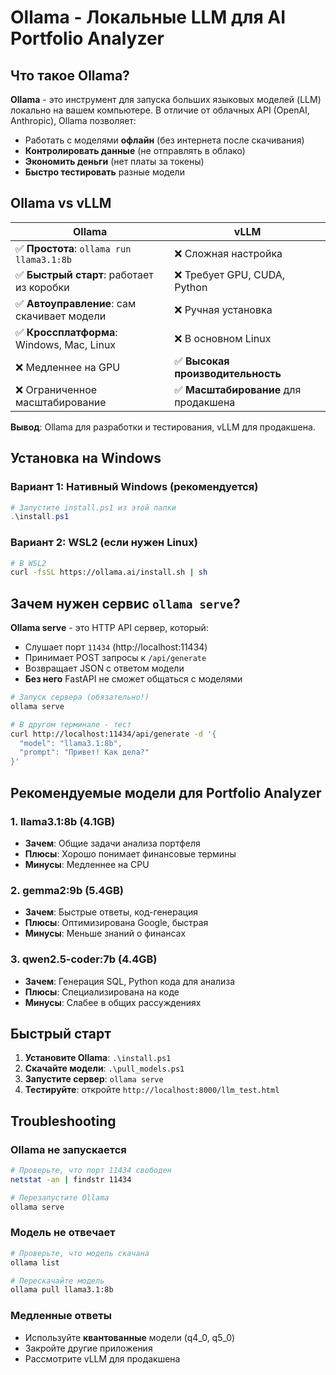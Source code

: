 # Ollama - Локальные LLM для AI Portfolio Analyzer

## Что такое Ollama?

**Ollama** - это инструмент для запуска больших языковых моделей (LLM) локально на вашем компьютере. 
В отличие от облачных API (OpenAI, Anthropic), Ollama позволяет:
- Работать с моделями **офлайн** (без интернета после скачивания)
- **Контролировать данные** (не отправлять в облако)
- **Экономить деньги** (нет платы за токены)
- **Быстро тестировать** разные модели

## Ollama vs vLLM

| Ollama | vLLM |
|--------|------|
| ✅ **Простота**: `ollama run llama3.1:8b` | ❌ Сложная настройка |
| ✅ **Быстрый старт**: работает из коробки | ❌ Требует GPU, CUDA, Python |
| ✅ **Автоуправление**: сам скачивает модели | ❌ Ручная установка |
| ✅ **Кроссплатформа**: Windows, Mac, Linux | ❌ В основном Linux |
| ❌ Медленнее на GPU | ✅ **Высокая производительность** |
| ❌ Ограниченное масштабирование | ✅ **Масштабирование** для продакшена |

**Вывод**: Ollama для разработки и тестирования, vLLM для продакшена.

## Установка на Windows

### Вариант 1: Нативный Windows (рекомендуется)
```powershell
# Запустите install.ps1 из этой папки
.\install.ps1
```

### Вариант 2: WSL2 (если нужен Linux)
```bash
# В WSL2
curl -fsSL https://ollama.ai/install.sh | sh
```

## Зачем нужен сервис `ollama serve`?

**Ollama serve** - это HTTP API сервер, который:
- Слушает порт `11434` (http://localhost:11434)
- Принимает POST запросы к `/api/generate`
- Возвращает JSON с ответом модели
- **Без него** FastAPI не сможет общаться с моделями

```bash
# Запуск сервера (обязательно!)
ollama serve

# В другом терминале - тест
curl http://localhost:11434/api/generate -d '{
  "model": "llama3.1:8b",
  "prompt": "Привет! Как дела?"
}'
```

## Рекомендуемые модели для Portfolio Analyzer

### 1. **llama3.1:8b** (4.1GB)
- **Зачем**: Общие задачи анализа портфеля
- **Плюсы**: Хорошо понимает финансовые термины
- **Минусы**: Медленнее на CPU

### 2. **gemma2:9b** (5.4GB) 
- **Зачем**: Быстрые ответы, код-генерация
- **Плюсы**: Оптимизирована Google, быстрая
- **Минусы**: Меньше знаний о финансах

### 3. **qwen2.5-coder:7b** (4.4GB)
- **Зачем**: Генерация SQL, Python кода для анализа
- **Плюсы**: Специализирована на коде
- **Минусы**: Слабее в общих рассуждениях

## Быстрый старт

1. **Установите Ollama**: `.\install.ps1`
2. **Скачайте модели**: `.\pull_models.ps1`
3. **Запустите сервер**: `ollama serve`
4. **Тестируйте**: откройте `http://localhost:8000/llm_test.html`

## Troubleshooting

### Ollama не запускается
```bash
# Проверьте, что порт 11434 свободен
netstat -an | findstr 11434

# Перезапустите Ollama
ollama serve
```

### Модель не отвечает
```bash
# Проверьте, что модель скачана
ollama list

# Перескачайте модель
ollama pull llama3.1:8b
```

### Медленные ответы
- Используйте **квантованные** модели (q4_0, q5_0)
- Закройте другие приложения
- Рассмотрите vLLM для продакшена

